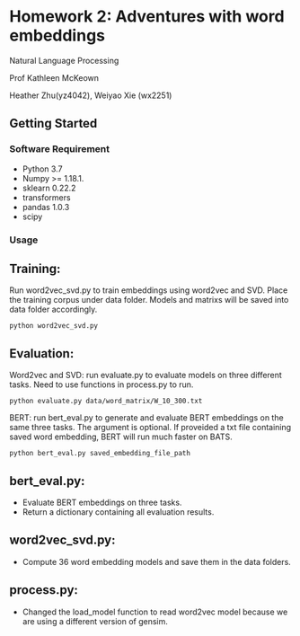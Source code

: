 # Homework 2: Adventures with word embeddings
Natural Language Processing

Prof Kathleen McKeown

Heather Zhu(yz4042), Weiyao Xie (wx2251)

## Getting Started
### Software Requirement
- Python 3.7
- Numpy >= 1.18.1.
- sklearn 0.22.2
- transformers
- pandas 1.0.3
- scipy


### Usage
## Training:
Run word2vec_svd.py to train embeddings using word2vec and SVD.
Place the training corpus under data folder.
Models and matrixs will be saved into data folder accordingly.
```
python word2vec_svd.py
```

## Evaluation:
Word2vec and SVD: run evaluate.py to evaluate models on three different tasks. Need to use functions in process.py to run.
```
python evaluate.py data/word_matrix/W_10_300.txt
```

BERT: run bert_eval.py to generate and evaluate BERT embeddings on the same three tasks. 
The argument is optional. If proveided a txt file containing saved word embedding, BERT will run much faster on BATS. 
```
python bert_eval.py saved_embedding_file_path
```

## bert_eval.py: 
* Evaluate BERT embeddings on three tasks. 
* Return a dictionary containing all evaluation results. 

## word2vec_svd.py: 
* Compute 36 word embedding models and save them in the data folders.

## process.py: 
* Changed the load_model function to read word2vec model because we are using a different version of gensim. 




